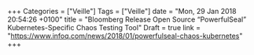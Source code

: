 +++
Categories = ["Veille"]
Tags = ["Veille"]
date = "Mon, 29 Jan 2018 20:54:26 +0100"
title = "Bloomberg Release Open Source “PowerfulSeal” Kubernetes-Specific Chaos Testing Tool"
Draft = true
link = "https://www.infoq.com/news/2018/01/powerfulseal-chaos-kubernetes"
+++
